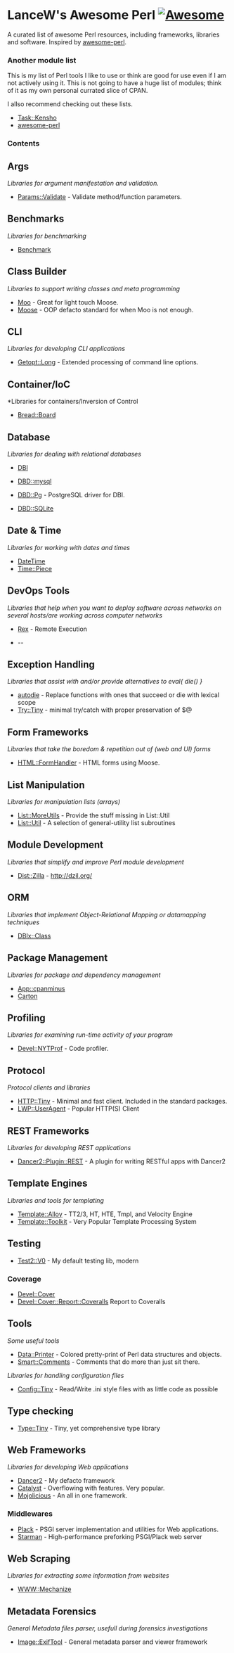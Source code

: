 # LanceW's Awesome Perl [![Awesome](https://cdn.rawgit.com/sindresorhus/awesome/d7305f38d29fed78fa85652e3a63e154dd8e8829/media/badge.svg)](https://github.com/sindresorhus/awesome)

A curated list of awesome Perl resources, including frameworks, libraries and software. Inspired by [awesome-perl](https://github.com/hachiojipm/awesome-perl).

### Another module list

This is my list of Perl tools I like to use or think are good for use even if I am not actively using it. This is not going to have a huge list of modules; think of it as my own personal currated slice of CPAN.

I allso recommend checking out these lists.

* [Task::Kensho](https://github.com/EnlightenedPerlOrganisation/task-kensho "Task::Kensho")
* [awesome-perl](https://github.com/hachiojipm/awesome-perl)


### Contents


## Args

*Libraries for argument manifestation and validation.*


* [Params::Validate](https://metacpan.org/pod/Params::Validate) - Validate method/function parameters.


## Benchmarks

*Libraries for benchmarking*

* [Benchmark](https://metacpan.org/pod/Benchmark)


## Class Builder

*Libraries to support writing classes and meta programming*

* [Moo](https://metacpan.org/pod/Moo) - Great for light touch Moose.
* [Moose](https://metacpan.org/pod/Moose) - OOP defacto standard for when Moo is not enough.

## CLI

*Libraries for developing CLI applications*

* [Getopt::Long](https://metacpan.org/pod/Getopt::Long) - Extended processing of command line options.


## Container/IoC

*Libraries for containers/Inversion of Control

* [Bread::Board](https://metacpan.org/pod/Bread::Board)


## Database

*Libraries for dealing with relational databases*

* [DBI](https://metacpan.org/pod/DBI)

* [DBD::mysql](https://metacpan.org/pod/DBD::mysql)
* [DBD::Pg](https://metacpan.org/pod/DBD::Pg) - PostgreSQL driver for DBI.
* [DBD::SQLite](https://metacpan.org/pod/DBD::SQLite)


## Date & Time

*Libraries for working with dates and times*

* [DateTime](https://metacpan.org/pod/DateTime)
* [Time::Piece](https://metacpan.org/pod/Time::Piece)


## DevOps Tools

*Libraries that help when you want to deploy software across networks on several hosts/are working across computer networks*

* [Rex](https://metacpan.org/pod/Rex) - Remote Execution


* --

## Exception Handling

*Libraries that assist with and/or provide alternatives to eval{ die() }*

* [autodie](https://metacpan.org/pod/autodie) - Replace functions with ones that succeed or die with lexical scope
* [Try::Tiny](https://metacpan.org/pod/Try::Tiny) - minimal try/catch with proper preservation of $@


## Form Frameworks

*Libraries that take the boredom & repetition out of (web and UI) forms*

* [HTML::FormHandler](https://metacpan.org/pod/HTML::FormHandler) - HTML forms using Moose.


## List Manipulation

*Libraries for manipulation lists (arrays)*

* [List::MoreUtils](https://metacpan.org/pod/List::MoreUtils) - Provide the stuff missing in List::Util
* [List::Util](https://metacpan.org/pod/List::Util) - A selection of general-utility list subroutines


## Module Development

*Libraries that simplify and improve Perl module development*

* [Dist::Zilla](https://metacpan.org/pod/Dist::Zilla) - <http://dzil.org/>


## ORM

*Libraries that implement Object-Relational Mapping or datamapping techniques*

* [DBIx::Class](https://metacpan.org/pod/DBIx::Class)


## Package Management

*Libraries for package and dependency management*

* [App::cpanminus](https://metacpan.org/pod/App::cpanminus)
* [Carton](https://metacpan.org/pod/Carton)


## Profiling

*Libraries for examining run-time activity of your program*

* [Devel::NYTProf](https://metacpan.org/pod/Devel::NYTProf) - Code profiler.

## Protocol

*Protocol clients and libraries*


* [HTTP::Tiny](https://metacpan.org/pod/HTTP::Tiny) - Minimal and fast client. Included in the standard packages.
* [LWP::UserAgent](https://metacpan.org/pod/LWP::UserAgent) - Popular HTTP(S) Client



## REST Frameworks

*Libraries for developing REST applications*

* [Dancer2::Plugin::REST](https://metacpan.org/pod/Dancer2::Plugin::REST) - A plugin for writing RESTful apps with Dancer2


## Template Engines

*Libraries and tools for templating*

* [Template::Alloy](https://metacpan.org/pod/Template::Alloy) - TT2/3, HT, HTE, Tmpl, and Velocity Engine
* [Template::Toolkit](https://metacpan.org/pod/Template::Toolkit) - Very Popular Template Processing System

## Testing


* [Test2::V0](https://metacpan.org/pod/Test2::V0) - My default testing lib, modern


### Coverage

* [Devel::Cover](https://metacpan.org/pod/Devel::Cover)
* [Devel::Cover::Report::Coveralls](https://metacpan.org/pod/Devel::Cover::Report::Coveralls) Report to Coveralls

## Tools

*Some useful tools*

* [Data::Printer](https://metacpan.org/pod/Data::Printer) - Colored pretty-print of Perl data structures and objects.
* [Smart::Comments](https://metacpan.org/pod/Smart::Comments) - Comments that do more than just sit there.

*Libraries for handling configuration files*

* [Config::Tiny](https://metacpan.org/pod/Config::Tiny) - Read/Write .ini style files with as little code as possible


## Type checking

* [Type::Tiny](https://metacpan.org/pod/Type::Tiny) - Tiny, yet comprehensive type library


## Web Frameworks

*Libraries for developing Web applications*

* [Dancer2](https://metacpan.org/pod/Dancer2) - My defacto framework
* [Catalyst](https://metacpan.org/pod/Catalyst) - Overflowing with features. Very popular.
* [Mojolicious](https://metacpan.org/pod/Mojolicious) - An all in one framework.

### Middlewares


* [Plack](https://metacpan.org/pod/Plack) - PSGI server implementation and utilities for Web applications.
* [Starman](https://metacpan.org/pod/Starman) - High-performance preforking PSGI/Plack web server



## Web Scraping

*Libraries for extracting some information from websites*

* [WWW::Mechanize](https://metacpan.org/pod/WWW::Mechanize)


## Metadata Forensics

*General Metadata files parser, usefull during forensics investigations*

* [Image::ExifTool](https://metacpan.org/pod/distribution/Image-ExifTool/exiftool) - General metadata parser and viewer framework


